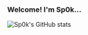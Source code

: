 ### Welcome! I'm Sp0k...

![Sp0k's GitHub stats](https://github-readme-stats.vercel.app/api?username=Sp0k&show_icons=true&theme=transparent)

<!--
**Sp0k/Sp0k** is a ✨ _special_ ✨ repository because its `README.md` (this file) appears on your GitHub profile.

Here are some ideas to get you started:

- 🔭 I’m currently working on ...
- 🌱 I’m currently learning ...
- 👯 I’m looking to collaborate on ...
- 🤔 I’m looking for help with ...
- 💬 Ask me about ...
- 📫 How to reach me: ...
- 😄 Pronouns: ...
- ⚡ Fun fact: ...
-->
